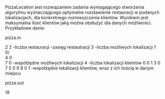 PizzaLocation jest rozwiązaniem zadania wymagającego stworzenia algorytmu wyznaczającego optymalne rozstawienie restauracji w podanych lokalizacjach,
dla konkretnego rozmieszczenia klientów. Wynikiem jest maksymalna ilość klientów jaką można obsłużyć dla danych możliwości.
Przykładowe danie:

pizza.in 
 
2 2              -liczba restauracji  -zasięg restautracji
3                 -liczba możliwych lokalizacji
1 0/               
4 0   
7 0               -współżędne możliwych lokalizacji
4                 -liczba lokalizacji klientów
0 0 1 
3 0 7 
5 0 9 
8 0 1            -współżędne lokalizacji klientów, wraz z ich ilością w danym miejscu
 
pizza.out 
 
18 
